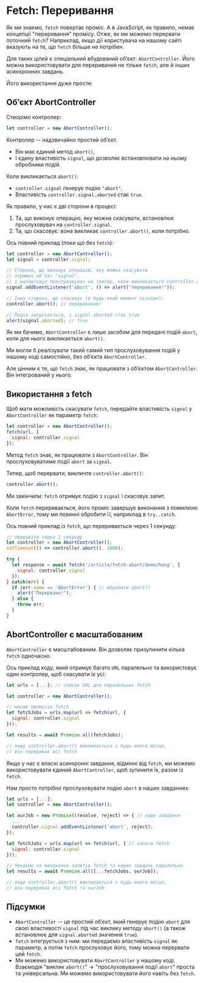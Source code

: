 
# Fetch: Переривання

Як ми знаємо, `fetch` повертає проміс. А в JavaScript, як правило, немає концепції "переривання" промісу. Отже, як ми можемо перервати поточний `fetch`? Наприклад, якщо дії користувача на нашому сайті вказують на те, що `fetch` більше не потрібен.

Для таких цілей є спеціальний вбудований об’єкт: `AbortController`. Його можна використовувати для переривання не тільки `fetch`, але й інших асинхронних завдань.

Його використання дуже просте:

## Об’єкт AbortController

Створімо контролер:

```js
let controller = new AbortController();
```

Контролер -- надзвичайно простий об’єкт.

- Він має єдиний метод `abort()`,
- І єдину властивість `signal`, що дозволяє встановлювати на ньому обробники подій.

Коли викликається `abort()`:
- `controller.signal` генерує подію `"abort"`.
- Властивість `controller.signal.aborted` стає `true`.

Як правило, у нас є дві сторони в процесі:
1. Та, що виконує операцію, яку можна скасувати, встановлює прослуховувач на `controller.signal`.
2. Та, що скасовує: вона викликає `controller.abort()`, коли потрібно.

Ось повний приклад (поки що без `fetch`):

```js run
let controller = new AbortController();
let signal = controller.signal;

// Сторона, що виконує операцію, яку можна скасувати
// отримує об’єкт "signal".
// і налаштовує прослуховувач на тригер, коли викликається controller.abort().
signal.addEventListener('abort', () => alert("переривання!"));

// Інша сторона, що скасовує (в будь-який момент пізніше):
controller.abort(); // переривання!

// Подія запускається, і signal.aborted стає true
alert(signal.aborted); // true
```

Як ми бачимо, `AbortController` є лише засобом для передачі подій `abort`, коли для нього викликається `abort()`.

Ми могли б реалізувати такий самий тип прослуховування подій у нашому коді самостійно, без об’єкта `AbortController`.

Але цінним є те, що `fetch` знає, як працювати з об’єктом `AbortController`. Він інтегрований у нього.

## Використання з fetch

Щоб мати можливість скасувати `fetch`, передайте властивість `signal` у `AbortController` як параметр `fetch`:

```js
let controller = new AbortController();
fetch(url, {
  signal: controller.signal
});
```

Метод `fetch` знає, як працювати з `AbortController`. Він прослуховуватиме події `abort` за `signal`.

Тепер, щоб перервати, викличте `controller.abort()`:

```js
controller.abort();
```

Ми закінчили: `fetch` отримує подію з `signal` і скасовує запит.

Коли `fetch` переривається, його проміс завершує виконання з помилкою `AbortError`, тому ми повинні обробити її, наприклад в `try..catch`.

Ось повний приклад із `fetch`, що переривається через 1 секунду:

```js run async
// перервати через 1 секунду
let controller = new AbortController();
setTimeout(() => controller.abort(), 1000);

try {
  let response = await fetch('/article/fetch-abort/demo/hang', {
    signal: controller.signal
  });
} catch(err) {
  if (err.name == 'AbortError') { // обробити abort()
    alert("Перервано!");
  } else {
    throw err;
  }
}
```

## AbortController є масштабованим

`AbortController` є масштабованим. Він дозволяє призупинити кілька `fetch` одночасно.

Ось приклад коду, який отримує багато `URL` паралельно та використовує один контролер, щоб скасувати їх усі:

```js
let urls = [...]; // список URL для паралельних fetch

let controller = new AbortController();

// масив промісів fetch
let fetchJobs = urls.map(url => fetch(url, {
  signal: controller.signal
}));

let results = await Promise.all(fetchJobs);

// якщо controller.abort() викликається з будь-якого місця,
// він перериває всі fetch
```

Якщо у нас є власні асинхронні завдання, відмінні від `fetch`, ми можемо використовувати єдиний `AbortController`, щоб зупинити їх, разом із `fetch`.

Нам просто потрібно прослуховувати подію `abort` в наших завданнях:

```js
let urls = [...];
let controller = new AbortController();

let ourJob = new Promise((resolve, reject) => { // наше завдання
  ...
  controller.signal.addEventListener('abort', reject);
});

let fetchJobs = urls.map(url => fetch(url, { // запити fetch
  signal: controller.signal
}));

// Чекаємо на виконання запитів fetch та наших завдань паралельно
let results = await Promise.all([...fetchJobs, ourJob]);

// якщо controller.abort() викликається з будь-якого місця,
// він перериває всі fetch та ourJob
```

## Підсумки

- `AbortController` -- це простий об’єкт, який генерує подію `abort` для своєї властивості `signal` під час виклику методу `abort()` (а також встановлює для `signal.aborted` значення `true`).
- `fetch` інтегрується з ним: ми передаємо властивість `signal` як параметр, а потім `fetch` прослуховує його, тому можна перервати цей `fetch`.
- Ми можемо використовувати `AbortController` у нашому коді. Взаємодія "виклик `abort()`" -> "прослуховування події `abort`" проста та універсальна. Ми можемо використовувати його навіть без `fetch`.